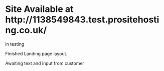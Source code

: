 <h1>Site Available at http://1138549843.test.prositehosting.co.uk/</h1>
<p>in testing</p>
<p>Finished Landing page layout.</p>
<p>Awaiting text and input from customer</p>
